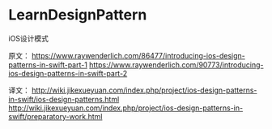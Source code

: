 # LearnDesignPattern

iOS设计模式

原文：
https://www.raywenderlich.com/86477/introducing-ios-design-patterns-in-swift-part-1
https://www.raywenderlich.com/90773/introducing-ios-design-patterns-in-swift-part-2

译文：
http://wiki.jikexueyuan.com/index.php/project/ios-design-patterns-in-swift/ios-design-patterns.html
http://wiki.jikexueyuan.com/index.php/project/ios-design-patterns-in-swift/preparatory-work.html
